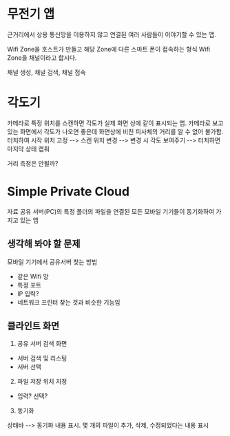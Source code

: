 # 무전기 앱
근거리에서 상용 통신망을 이용하지 않고 연결된 여러 사람들이 이야기할 수 있는 앱.

Wifi Zone을 호스트가 만들고
해당 Zone에 다른 스마트 폰이 접속하는 형식
Wifi Zone을 채널이라고 합시다.

채널 생성, 채널 검색, 채널 접속

# 각도기
카메라로 특정 위치를 스캔하면 각도가 실제 화면 상에 같이 표시되는 앱.
카메라로 보고 있는 화면에서 각도가 나오면 좋은데 화면상에 비친 피사체의 거리를 알 수 없어 불가함.
터치하여 시작 위치 고정 --> 스캔 위치 변경 --> 변경 시 각도 보여주기 --> 터치하면 마지막 상태 캡춰


거리 측정은 안될까?


# Simple Private Cloud
자료 공유 서버(PC)의 특정 폴더의 파일을 연결된 모든 모바일 기기들이 동기화하여 가지고 있는 앱

## 생각해 봐야 할 문제
모바일 기기에서 공유서버 찾는 방법
- 같은 Wifi 망
- 특정 포트
- IP 입력?
- 네트워크 프린터 찾는 것과 비슷한 기능임


## 클라인트 화면
1. 공유 서버 검색 화면
  - 서버 검색 및 리스팅
  - 서버 선택  
2. 파일 저장 위치 지정
  - 입력? 선택?
3. 동기화

상태바 --> 동기화 내용 표시. 몇 개의 파일이 추가, 삭제, 수정되었다는 내용 표시
